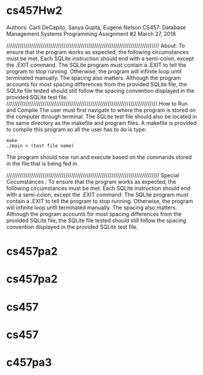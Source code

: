 # cs457Hw2
Authors: Carli DeCapito, Sanya Gupta, Eugene Nelson CS457: Database Management Systems Programming Assignment #2 March 27, 2018

//////////////////////////////////////////////////////////////////////////////// 
About: To ensure that the program works as expected, the following circumstances must be met. Each SQLite instruction should end with a semi-colon, except the .EXIT command. The SQLite program must contain a .EXIT to tell the program to stop running. Otherwise, the program will infinite loop until terminated manually. The spacing also matters. Although the program accounts for most spacing differences from the provided SQLite file, the SQLite file tested should still follow the spacing convention displayed in the provided SQLite test file. 
///////////////////////////////////////////////////////////////////////////////
How to Run and Compile 
The user must first navigate to where the program is stored on the computer through terminal. The SQLite test file should also be located in the same directory as the makefile and program files. A makefile is provided to compile this program so all the user has to do is type:

	make
	./main < (test file name)

The program should now run and execute based on the commands stored in the file that is being fed in.

//////////////////////////////////////////////////////////////////////////////// Special Circumstances :
To ensure that the program works as expected, the following circumstances must be met. Each SQLite instruction should end with a semi-colon, except the .EXIT command. The SQLite program must contain a .EXIT to tell the program to stop running. Otherwise, the program will infinite loop until terminated manually. The spacing also matters. Although the program accounts for most spacing differences from the provided SQLite file, the SQLite file tested should still follow the spacing convention displayed in the provided SQLite test file. 
# cs457pa2
# cs457pa2
# cs457
# cs457
# c457pa3
